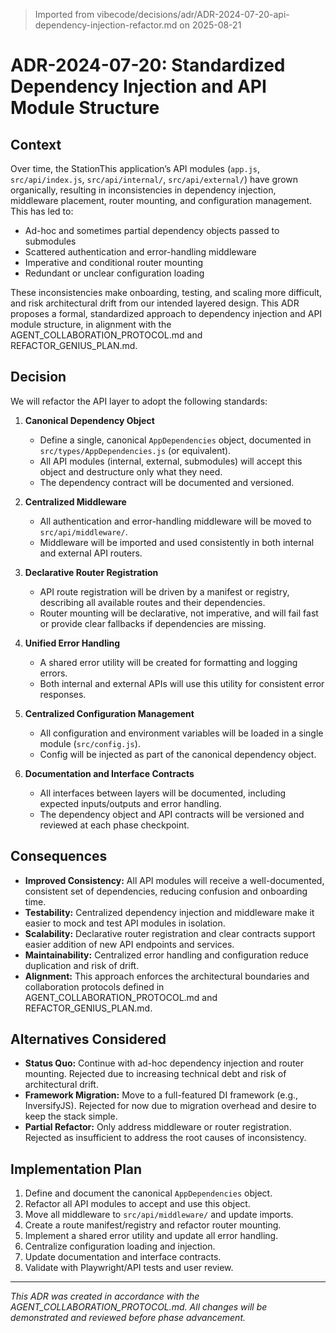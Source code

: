 > Imported from vibecode/decisions/adr/ADR-2024-07-20-api-dependency-injection-refactor.md on 2025-08-21

# ADR-2024-07-20: Standardized Dependency Injection and API Module Structure

## Context

Over time, the StationThis application’s API modules (`app.js`, `src/api/index.js`, `src/api/internal/`, `src/api/external/`) have grown organically, resulting in inconsistencies in dependency injection, middleware placement, router mounting, and configuration management. This has led to:

- Ad-hoc and sometimes partial dependency objects passed to submodules
- Scattered authentication and error-handling middleware
- Imperative and conditional router mounting
- Redundant or unclear configuration loading

These inconsistencies make onboarding, testing, and scaling more difficult, and risk architectural drift from our intended layered design. This ADR proposes a formal, standardized approach to dependency injection and API module structure, in alignment with the AGENT_COLLABORATION_PROTOCOL.md and REFACTOR_GENIUS_PLAN.md.

## Decision

We will refactor the API layer to adopt the following standards:

1. **Canonical Dependency Object**
   - Define a single, canonical `AppDependencies` object, documented in `src/types/AppDependencies.js` (or equivalent).
   - All API modules (internal, external, submodules) will accept this object and destructure only what they need.
   - The dependency contract will be documented and versioned.

2. **Centralized Middleware**
   - All authentication and error-handling middleware will be moved to `src/api/middleware/`.
   - Middleware will be imported and used consistently in both internal and external API routers.

3. **Declarative Router Registration**
   - API route registration will be driven by a manifest or registry, describing all available routes and their dependencies.
   - Router mounting will be declarative, not imperative, and will fail fast or provide clear fallbacks if dependencies are missing.

4. **Unified Error Handling**
   - A shared error utility will be created for formatting and logging errors.
   - Both internal and external APIs will use this utility for consistent error responses.

5. **Centralized Configuration Management**
   - All configuration and environment variables will be loaded in a single module (`src/config.js`).
   - Config will be injected as part of the canonical dependency object.

6. **Documentation and Interface Contracts**
   - All interfaces between layers will be documented, including expected inputs/outputs and error handling.
   - The dependency object and API contracts will be versioned and reviewed at each phase checkpoint.

## Consequences

- **Improved Consistency:** All API modules will receive a well-documented, consistent set of dependencies, reducing confusion and onboarding time.
- **Testability:** Centralized dependency injection and middleware make it easier to mock and test API modules in isolation.
- **Scalability:** Declarative router registration and clear contracts support easier addition of new API endpoints and services.
- **Maintainability:** Centralized error handling and configuration reduce duplication and risk of drift.
- **Alignment:** This approach enforces the architectural boundaries and collaboration protocols defined in AGENT_COLLABORATION_PROTOCOL.md and REFACTOR_GENIUS_PLAN.md.

## Alternatives Considered

- **Status Quo:** Continue with ad-hoc dependency injection and router mounting. Rejected due to increasing technical debt and risk of architectural drift.
- **Framework Migration:** Move to a full-featured DI framework (e.g., InversifyJS). Rejected for now due to migration overhead and desire to keep the stack simple.
- **Partial Refactor:** Only address middleware or router registration. Rejected as insufficient to address the root causes of inconsistency.

## Implementation Plan

1. Define and document the canonical `AppDependencies` object.
2. Refactor all API modules to accept and use this object.
3. Move all middleware to `src/api/middleware/` and update imports.
4. Create a route manifest/registry and refactor router mounting.
5. Implement a shared error utility and update all error handling.
6. Centralize configuration loading and injection.
7. Update documentation and interface contracts.
8. Validate with Playwright/API tests and user review.

---

*This ADR was created in accordance with the AGENT_COLLABORATION_PROTOCOL.md. All changes will be demonstrated and reviewed before phase advancement.* 